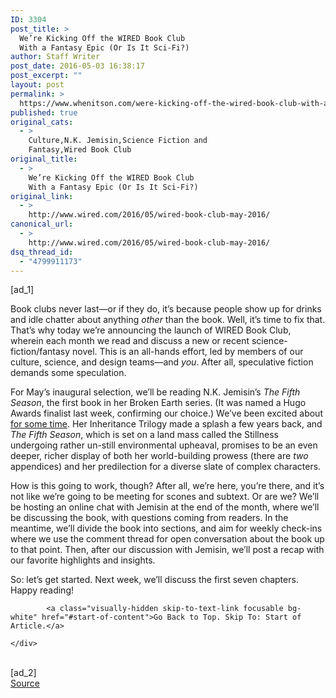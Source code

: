 ```yaml
---
ID: 3304
post_title: >
  We’re Kicking Off the WIRED Book Club
  With a Fantasy Epic (Or Is It Sci-Fi?)
author: Staff Writer
post_date: 2016-05-03 16:38:17
post_excerpt: ""
layout: post
permalink: >
  https://www.whenitson.com/were-kicking-off-the-wired-book-club-with-a-fantasy-epic-or-is-it-sci-fi/
published: true
original_cats:
  - >
    Culture,N.K. Jemisin,Science Fiction and
    Fantasy,Wired Book Club
original_title:
  - >
    We’re Kicking Off the WIRED Book Club
    With a Fantasy Epic (Or Is It Sci-Fi?)
original_link:
  - >
    http://www.wired.com/2016/05/wired-book-club-may-2016/
canonical_url:
  - >
    http://www.wired.com/2016/05/wired-book-club-may-2016/
dsq_thread_id:
  - "4799911173"
---
```

 [ad_1]
<br><div id="start-of-content"><article class="content link-underline relative body-copy" data-js="content" itemprop="articleBody" readability="63.028820010875"><p>Book clubs never last—or if they do, it’s because people show up for drinks and idle chatter about anything <em>other</em> than the book. Well, it’s time to fix that. That’s why today we’re announcing the launch of WIRED Book Club, wherein each month we read and discuss a new or recent science-fiction/fantasy novel. This is an all-hands effort, led by members of our culture, science, and design teams—and <em>you</em>. After all, speculative fiction demands some speculation.</p>
<p>For May’s inaugural selection, we’ll be reading N.K. Jemisin’s <em>The Fifth Season</em>, the first book in her Broken Earth series. (It was named a Hugo Awards finalist last week, confirming our choice.) We’ve been excited about <a href="http://www.wired.com/2015/08/geeks-guide-nk-jemisin/" target="_blank">for some time</a>. Her Inheritance Trilogy made a splash a few years back, and <em>The Fifth Season</em>, which is set on a land mass called the Stillness undergoing rather un-still environmental upheaval, promises to be an even deeper, richer display of both her world-building prowess (there are <em>two</em> appendices) and her predilection for a diverse slate of complex characters.</p>
<p>How is this going to work, though? After all, we’re here, you’re there, and it’s not like we’re going to be meeting for scones and subtext. Or are we? We’ll be hosting an online chat with Jemisin at the end of the month, where we’ll be discussing the book, with questions coming from readers. In the meantime, we’ll divide the book into sections, and aim for weekly check-ins where we use the comment thread for open conversation about the book up to that point. Then, after our discussion with Jemisin, we’ll post a recap with our favorite highlights and insights.</p>
<p>So: let’s get started. Next week, we’ll discuss the first seven chapters. Happy reading!</p>

			<a class="visually-hidden skip-to-text-link focusable bg-white" href="#start-of-content">Go Back to Top. Skip To: Start of Article.</a>

			
</article>

	</div>
<br>[ad_2]
<br><a href="http://www.wired.com/2016/05/wired-book-club-may-2016/">Source </a>
